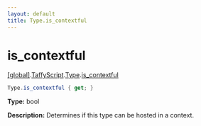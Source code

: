 ```yaml
---
layout: default
title: Type.is_contextful
---
```


# is_contextful

[\[global\]]({{site.baseurl}}/docs/).[TaffyScript]({{site.baseurl}}/docs/TaffyScript/).[Type]({{site.baseurl}}/docs/TaffyScript/Type/).[is_contextful]({{site.baseurl}}/docs/TaffyScript/Type/is_contextful/)

```cs
Type.is_contextful { get; }
```

**Type:** bool

**Description:** Determines if this type can be hosted in a context.
